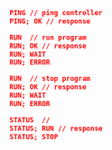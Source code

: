 
```json
PING // ping controller
PING; OK // response
```

```json
RUN  // run program
RUN; OK // response
RUN; WAIT
RUN; ERROR
```

```json
RUN  // stop program
RUN; OK // response
RUN; WAIT
RUN; ERROR
```

```json
STATUS  // 
STATUS; RUN // response
STATUS; STOP
```


